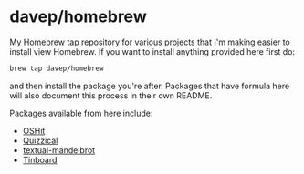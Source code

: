 # davep/homebrew

My [Homebrew](https://brew.sh/) tap repository for various projects that I'm
making easier to install view Homebrew. If you want to install anything
provided here first do:

```sh
brew tap davep/homebrew
```

and then install the package you're after. Packages that have formula here
will also document this process in their own README.

Packages available from here include:

- [OSHit](https://github.com/davep/oshit)
- [Quizzical](https://github.com/davep/quizzical)
- [textual-mandelbrot](https://github.com/davep/textual-mandelbrot)
- [Tinboard](https://github.com/davep/tinboard)

[//]: # (README.md ends here)
